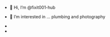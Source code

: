 - 👋 Hi, I’m @fixit001-hub
- 👀 I’m interested in ... plumbing and photography 
  
- 
- 

<!---
fixit001-hub/fixit001-hub is a ✨ special ✨ repository because its `README.md` (this file) appears on your GitHub profile.
You can click the Preview link to take a look at your changes.
--->
